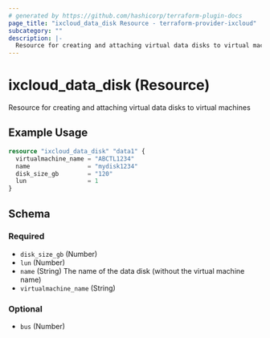 ```yaml
---
# generated by https://github.com/hashicorp/terraform-plugin-docs
page_title: "ixcloud_data_disk Resource - terraform-provider-ixcloud"
subcategory: ""
description: |-
  Resource for creating and attaching virtual data disks to virtual machines
---
```


# ixcloud_data_disk (Resource)

Resource for creating and attaching virtual data disks to virtual machines

## Example Usage

```terraform
resource "ixcloud_data_disk" "data1" {
  virtualmachine_name = "ABCTL1234"
  name                = "mydisk1234"
  disk_size_gb        = "120"
  lun                 = 1
}
```

<!-- schema generated by tfplugindocs -->
## Schema

### Required

- `disk_size_gb` (Number)
- `lun` (Number)
- `name` (String) The name of the data disk (without the virtual machine name)
- `virtualmachine_name` (String)

### Optional

- `bus` (Number)


